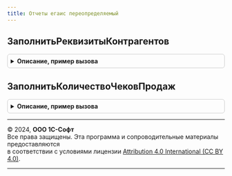 ```yaml
---
title: Отчеты егаис переопределяемый
---
```



## ЗаполнитьРеквизитыКонтрагентов
<details style="margin: 1em 0; padding: 0.5em; border: 1px solid #ccc; border-radius: 6px;">

<summary style="font-weight: bold; cursor: pointer;">Описание, пример вызова</summary>

```bsl

// В процедуре нужно заполнить реквизиты переданных контрагентов для отображения в отчете "Информация об организации ЕГАИС".
//
// Параметры:
//  СоответствиеРеквизитовКонтрагентам - Соответствие - соответствие для заполнения.
//   * Ключ - ссылка на контрагента,
//   * Значение - заполненная структура значений.
//  СписокКонтрагентов - Массив - массив контрагентов, выводимых в отчет,
//  Реквизиты - Структура - ключ - имя реквизита, значение - значение, которое нужно заполнить:
//   * ТипОрганизации - ПеречислениеСсылка.ТипыОрганизацийЕГАИС
//   * Наименование - Строка
//   * НаименованиеПолное - Строка
//   * ИНН - Строка
//   * КПП - Строка
//   * КодСтраны - Число
//   * КодРегиона - Число
//   * ПочтовыйИндекс - Число
//   * Адрес - Строка.
Процедура ЗаполнитьРеквизитыКонтрагентов(СоответствиеРеквизитовКонтрагентам, СписокКонтрагентов, Реквизиты) Экспорт
```

Пример вызова
```bsl
ОтчетыЕГАИСПереопределяемый.ЗаполнитьРеквизитыКонтрагентов(СоответствиеРеквизитовКонтрагентам, СписокКонтрагентов, Реквизиты) 
```
</details>

## ЗаполнитьКоличествоЧековПродаж
<details style="margin: 1em 0; padding: 0.5em; border: 1px solid #ccc; border-radius: 6px;">

<summary style="font-weight: bold; cursor: pointer;">Описание, пример вызова</summary>

```bsl

// В процедуре нужно заполнить таблицу продаж по переданным параметрам для отчета "Обработанные чеки ЕГАИС".
//
// Параметры:
//  ТаблицаПродаж - ТаблицаЗначений - таблица, которую требуется заполнить. Колонки:
//   * Период - Дата
//   * ОрганизацияЕГАИС - СправочникСсылка.КлассификаторОрганизацийЕГАИС
//   * АлкогольнаяПродукция - СправочникСсылка.КлассификаторАлкогольнойПродукцииЕГАИС
//   * ЧековПродаж - Число
//   * ЧековНаВозврат - Число
Процедура ЗаполнитьКоличествоЧековПродаж(ТаблицаПродаж) Экспорт
```

Пример вызова
```bsl
ОтчетыЕГАИСПереопределяемый.ЗаполнитьКоличествоЧековПродаж(ТаблицаПродаж) 
```
</details>

---

© 2024, **ООО 1С-Софт**  
Все права защищены. Эта программа и сопроводительные материалы предоставляются  
в соответствии с условиями лицензии [Attribution 4.0 International (CC BY 4.0)](https://creativecommons.org/licenses/by/4.0/legalcode).

---
